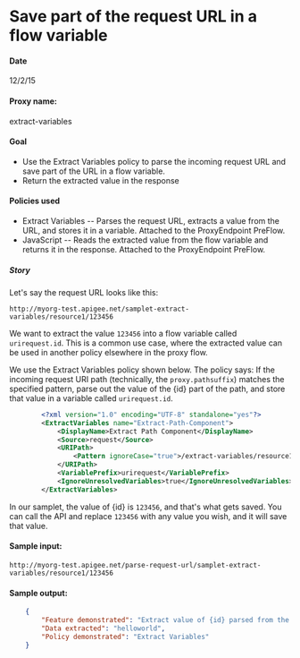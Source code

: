 # Save part of the request URL in a flow variable

#### Date 
12/2/15

#### Proxy name:
extract-variables

#### Goal 

* Use the Extract Variables policy to parse the incoming request URL and save part of the URL in a flow variable. 
* Return the extracted value in the response

#### Policies used

* Extract Variables -- Parses the request URL, extracts a value from the URL, and stores it in a variable. Attached to the ProxyEndpoint PreFlow.
* JavaScript -- Reads the extracted value from the flow variable and returns it in the response. Attached to the ProxyEndpoint PreFlow.

##### Story

Let's say the request URL looks like this:

`http://myorg-test.apigee.net/samplet-extract-variables/resource1/123456`

We want to extract the value `123456` into a flow variable called `urirequest.id`. This is a common use case, where the extracted value can be used in another policy elsewhere in the proxy flow.

We use the Extract Variables policy shown below. The policy says: If the incoming request URI path (technically, the `proxy.pathsuffix`) matches the specified pattern, parse out the value of the {id} part of the path, and store that value in a variable called `urirequest.id`. 

```xml
        <?xml version="1.0" encoding="UTF-8" standalone="yes"?>
        <ExtractVariables name="Extract-Path-Component">
            <DisplayName>Extract Path Component</DisplayName>
            <Source>request</Source>
            <URIPath>
                <Pattern ignoreCase="true">/extract-variables/resource1/{id}</Pattern>
            </URIPath>
            <VariablePrefix>urirequest</VariablePrefix>
            <IgnoreUnresolvedVariables>true</IgnoreUnresolvedVariables>
        </ExtractVariables>
```

In our samplet, the value of {id} is `123456`, and that's what gets saved. You can call the API and replace `123456` with any value you wish, and it will save that value. 


#### Sample input:

`http://myorg-test.apigee.net/parse-request-url/samplet-extract-variables/resource1/123456`

#### Sample output:

```json
    {
        "Feature demonstrated": "Extract value of {id} parsed from the proxypath.suffix: /extract-variables/resource1/{id}.",
        "Data extracted": "helloworld",
        "Policy demonstrated": "Extract Variables"
    }
```
